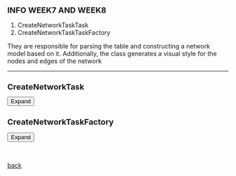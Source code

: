 ## INFO WEEK7 AND WEEK8



1. CreateNetworkTaskTask
2. CreateNetworkTaskTaskFactory
   
 They are responsible for parsing the table and constructing a network model based on it.
 Additionally, the class generates a visual style for the nodes and edges of the network

 * * *

<html>
<head>
  <style>
	  h1 {
      font-size: 18px;  /* Adjust the font size for h1 as needed */
    }
    h2 {
      font-size: 18px;  /* Adjust the font size for h2 as needed */
    }
   .panel {
      display: none;
      background-color: #f1f1f1;
      padding: 10px;
      margin-top: 10px;
      font-size: 10px; /* Increase the font size as needed */
      width: 800px; /* Increase the width as needed */
    }
  </style>
</head>
<body>
  <h1>CreateNetworkTask</h1>
  <button onclick="CreateNetworkTask()">Expand</button>
  <div class="panel" id="CreateNetworkTask">
    <pre>
		
		**
		 * This class represents a task for creating a network in Cytoscape based on a
		 * JSON response from a server.
		 * 
		 * The JSON response contain information about the nodes and edges of the
		 * network. For each node and edge, the task creates a corresponding node or
		 * edge in the Cytoscape network. The task also sets various attributes for the
		 * nodes and edges based on the JSON data.
		 * 
		 * The task uses the CyNetworkFactory service to create a new network, and the
		 * CyNetworkManager service to add the network to Cytoscape through the
		 * MGGmanager class
		 * 
		 */
		
		public class CreateNetworkTask extends AbstractTask {
		
			final MGGManager mggManager;
		
			// Cytoscape services used by the task
			final CyNetworkFactory networkFactory;
			final CyNetworkManager networkManager;
			final CyNetworkViewFactory networkViewFactory;
			final CyNetworkViewManager networkViewManager;
			final VisualStyleFactory visualStyleFactory;
			final VisualMappingFunctionFactory discreteMappingFactory;
			final VisualMappingFunctionFactory vmfFactoryP;
			final VisualMappingManager vmmServiceRef;
		
			final CyLayoutAlgorithmManager layoutAlgorithmManager;
		
			final PaletteProviderManager paletteManager;
		
			// final PaletteProvider paletteProvider;
		
			public CreateNetworkTask(MGGManager mggManager) {
		
				this.mggManager = mggManager;
		
				this.networkFactory = mggManager.getService(CyNetworkFactory.class);
				this.networkManager = mggManager.getService(CyNetworkManager.class);
				this.networkViewFactory = mggManager.getService(CyNetworkViewFactory.class);
				this.networkViewManager = mggManager.getService(CyNetworkViewManager.class);
				this.visualStyleFactory = mggManager.getService(VisualStyleFactory.class);
				this.discreteMappingFactory = mggManager.getService(VisualMappingFunctionFactory.class,
						"(mapping.type=discrete)");
		
				this.vmfFactoryP = mggManager.getService(VisualMappingFunctionFactory.class, "(mapping.type=passthrough)");
				this.vmmServiceRef = mggManager.getService(VisualMappingManager.class);
		
				this.layoutAlgorithmManager = mggManager.getService(CyLayoutAlgorithmManager.class);
				this.paletteManager = mggManager.getService(PaletteProviderManager.class);
		
				// this.paletteProvider=mggManager.getService(PaletteProvider.class);
		
				// paletteProvider=Palette.getPalette("ColorBrewer");
		
				// paletteProvider=Palette.getPalette("ColorBrewer");
				// PaletteProvider paletteProvider=Palette.getPalette("ColorBrewer");
		
				// PaletteProvider paletteProvider = new PaletteProvider();
		
			}
		
			@Override
			public void run(TaskMonitor taskMonitor) {
				taskMonitor.setTitle("Creating the network");
				taskMonitor.setStatusMessage("Creating the network...");
		
				JSONObject jsonResponse = mggManager.getServerResponse();
		
				JSONObject elements = (JSONObject) jsonResponse.get("elements");
		
				// Create a new network
				CyNetwork network = networkFactory.createNetwork();
		
				// Add the network to the network manager
				networkManager.addNetwork(network);
		
				// default node table
				CyTable nodeTable = network.getDefaultNodeTable();
		
				
				  // Create columns if they don't exist for 'data' attributes if
				 if (nodeTable.getColumn("id") == null) { 
					 nodeTable.createColumn("id", String.class, false); 
				 } 
				 
				 if (nodeTable.getColumn("taxonomy") == null){	
					 nodeTable.createColumn("taxonomy", String.class, false);
				 } 
				 if (nodeTable.getColumn("NCBI-Tax-Id") == null) {
					 	nodeTable.createColumn("NCBI-Tax-Id", String.class, false);
				  } 
				 if
				  (nodeTable.getColumn("GTDB-representative") == null) {
					 nodeTable.createColumn("GTDB-representative", String.class, false); }
				 if
				  (nodeTable.getColumn("taxonomy-level") == null) {
					 nodeTable.createColumn("taxonomy-level", String.class, false); } 
				 if
				  (nodeTable.getColumn("degree_layout") == null) {
					 nodeTable.createColumn("degree_layout", Long.class, false); }
				 if
				  (nodeTable.getColumn("name") == null){
					 nodeTable.createColumn("name", String.class, false); 
				  }
				 
		
				// if (nodeTable.getColumn("phenotypic_traits") == null) {
				// nodeTable.createColumn("phenotypic_traits", String.class, false);
				// }
		
				// Add nodes
				JSONArray nodes = (JSONArray) elements.get("nodes");
				for (Object nodeObj : nodes) {
					JSONObject nodeData = (JSONObject) ((JSONObject) nodeObj).get("data");
					// String id = (String) nodeData.get("id");
					CyNode node = network.addNode();
		
					network.getRow(node).set(CyNetwork.NAME, (String) nodeData.get("id"));
					network.getRow(node).set("selected", (Boolean) nodeData.get("selected"));
					network.getRow(node).set("taxonomy", (String) nodeData.get("taxonomy"));
					network.getRow(node).set("NCBI-Tax-Id", (String) nodeData.get("NCBI-Tax-Id"));
					network.getRow(node).set("GTDB-representative", (String) nodeData.get("GTDB-representative"));
					network.getRow(node).set("taxonomy-level", (String) nodeData.get("taxonomy-level"));
					network.getRow(node).set("degree_layout", (Long) nodeData.get("degree_layout"));
					//network.getRow(node).set("name", (String) nodeData.get("name"));
		
					/*
					 * network.getRow(node).set(CyNetwork.NAME, (String) nodeData.get("id"));
					 * network.getRow(node).set("selected", (Boolean) nodeData.get("selected"));
					 * network.getRow(node).set("taxonomy", (String) nodeData.get("taxonomy"));
					 * network.getRow(node).set("NCBI-Tax-Id", (String)
					 * nodeData.get("NCBI-Tax-Id")); network.getRow(node).set("GTDB-representative",
					 * (String) nodeData.get("GTDB-representative"));
					 * network.getRow(node).set("taxonomy-level", (String)
					 * nodeData.get("taxonomy-level"));
					 */
		
				}
		
				// default edge table
				CyTable edgeTable = network.getDefaultEdgeTable();
		
				// Create columns if they don't exist
				
				/*
				 * if (edgeTable.getColumn(CyNetwork.NAME) == null) {
				 * edgeTable.createColumn(CyNetwork.NAME, String.class, false); }
				 */
				 
				  if (edgeTable.getColumn("shared_name") == null) {
				  edgeTable.createColumn("shared_name", String.class, false); } 
				  if
				  (edgeTable.getColumn("flashweave-score") == null) {
				  edgeTable.createColumn("flashweave-score", Double.class, false); } 
				  if
				  (edgeTable.getColumn("SUID") == null) { edgeTable.createColumn("SUID",
						 Long.class, false); } 
				  if (edgeTable.getColumn("source-ncbi-tax-id") ==
				  null) { edgeTable.createColumn("source-ncbi-tax-id", String.class, false); }
				  if (edgeTable.getColumn("target-ncbi-tax-id") == null) {
				  edgeTable.createColumn("target-ncbi-tax-id", String.class, false); } 
				  if
				  (edgeTable.getColumn("selected") == null) {
				  edgeTable.createColumn("selected", Boolean.class, false);
				  } 
				  if
				  (edgeTable.getColumn("source") == null) { 
					  edgeTable.createColumn("source", String.class, false);
					} 
				  if (edgeTable.getColumn("target") == null) {
				  edgeTable.createColumn("target", String.class, false); 
				  }
				  
				/*
				 * // Create columns if they don't exist if
				 * (edgeTable.getColumn("shared_interaction") == null) {
				 * edgeTable.createColumn("shared_interaction", String.class, false); } if
				 * (edgeTable.getColumn("interaction") == null) {
				 * edgeTable.createColumn("interaction", String.class, false); } if
				 * (edgeTable.getColumn("shared_name") == null) {
				 * edgeTable.createColumn("shared_name", String.class, false); } if
				 * (edgeTable.getColumn("source") == null) { edgeTable.createColumn("source",
				 * String.class, false); } if (edgeTable.getColumn("target") == null) {
				 * edgeTable.createColumn("target", String.class, false); } if
				 * (edgeTable.getColumn("selected") == null) {
				 * edgeTable.createColumn("selected", Boolean.class, false); }
				 */
				 
		
				// Add edges
				JSONArray edges = (JSONArray) elements.get("edges");
				for (Object edgeObj : edges) {
					JSONObject edgeData = (JSONObject) ((JSONObject) edgeObj).get("data");
					String sourceId = (String) edgeData.get("source");
					String targetId = (String) edgeData.get("target");
					CyNode sourceNode = getNodeById(network, sourceId);
					CyNode targetNode = getNodeById(network, targetId);
		
					 if (sourceNode != null && targetNode != null) {
				            CyEdge edge = network.addEdge(sourceNode, targetNode, false);
		
				            network.getRow(edge).set(CyNetwork.NAME, (String) edgeData.get("id"));
				            network.getRow(edge).set("shared_name", (String) edgeData.get("shared_name"));
				            String flashweaveScoreStr = (String) edgeData.get("flashweave-score");
				            double flashweaveScore = Double.parseDouble(flashweaveScoreStr);
				            network.getRow(edge).set("flashweave-score", flashweaveScore);
				            //network.getRow(edge).set("flashweave-score", (Double) edgeData.get("flashweave-score"));  // Parsing string to long
				            network.getRow(edge).set("SUID", Long.parseLong((String) edgeData.get("SUID")));  // Parsing string to long
				            network.getRow(edge).set("source-ncbi-tax-id", (String) edgeData.get("source-ncbi-tax-id"));
				            network.getRow(edge).set("target-ncbi-tax-id", (String) edgeData.get("target-ncbi-tax-id"));
				            network.getRow(edge).set("selected", (Boolean) edgeData.get("selected"));
				        }
					
					/*
					 * if (sourceNode != null && targetNode != null) { CyEdge edge
					 * =network.addEdge(sourceNode, targetNode, false);
					 * 
					 * network.getRow(edge).set(CyNetwork.NAME, (String) edgeData.get("id"));
					 * network.getRow(edge).set("shared_interaction",
					 * (String)edgeData.get("shared_interaction"));
					 * 
					 * network.getRow(edge).set("interaction",(String) edgeData.get("interaction"));
					 * 
					 * network.getRow(edge).set("shared_name", (String)edgeData.get("shared_name"));
					 * 
					 * network.getRow(edge).set("source", (String)edgeData.get("source"));
					 * 
					 * network.getRow(edge).set("target", (String)edgeData.get("target"));
					 * 
					 * network.getRow(edge).set("selected", (Boolean)edgeData.get("selected")); }
					 */
					 
				}
		
				// create a network view
				CyNetworkView networkView = networkViewFactory.createNetworkView(network);
				networkViewManager.addNetworkView(networkView);
		
				// ----------------------------------------------------------------------------------------------------
		
				// VISUAL STYLE
		
				VisualStyle style = visualStyleFactory.createVisualStyle("MGG");
		
				String columnName = "taxonomy-level";
		
				// VisualProperty for node fill color
				VisualProperty<?> vp = BasicVisualLexicon.NODE_FILL_COLOR;
		
				style.setDefaultValue(BasicVisualLexicon.NODE_SHAPE, NodeShapeVisualProperty.ELLIPSE);
		
				// Node Borders
				style.setDefaultValue(BasicVisualLexicon.NODE_BORDER_WIDTH, 2.0);
				style.setDefaultValue(BasicVisualLexicon.NODE_BORDER_PAINT, Color.DARK_GRAY);
		
				// VisualProperty for node shape
				VisualProperty<NodeShape> nodeShapeVP = BasicVisualLexicon.NODE_SHAPE;
		
				// Create a discrete mapping function for node shape
				DiscreteMapping<String, NodeShape> shapeMapping = (DiscreteMapping<String, NodeShape>) discreteMappingFactory
						.createVisualMappingFunction(columnName, String.class, nodeShapeVP);
		
				// Map taxonomy-level to shapes
				Map<String, NodeShape> taxonomyShapeMap = getTaxonomyShapeMap();
		
				// Set taxonomy-level to shape pairs
				for (Map.Entry<String, NodeShape> entry : taxonomyShapeMap.entrySet()) {
					shapeMapping.putMapValue(entry.getKey(), entry.getValue());
				}
		
				// Add mapping function to the visual style
				style.addVisualMappingFunction(shapeMapping);
		
				// Node Labels
				style.setDefaultValue(BasicVisualLexicon.NODE_LABEL, "");
				PassthroughMapping<String, String> labelMapping = (PassthroughMapping<String, String>) vmfFactoryP
						.createVisualMappingFunction("name", String.class, BasicVisualLexicon.NODE_LABEL);
				style.addVisualMappingFunction(labelMapping);
		
				// discrete mapping function
				DiscreteMapping<String, Paint> mapping = (DiscreteMapping<String, Paint>) discreteMappingFactory
						.createVisualMappingFunction(columnName, String.class, vp);
		
				// map species to colors
				Map<String, Paint> speciesColorMap = getSpeciesColorMap();
		
				// Set the species-color pairs
				for (Map.Entry<String, Paint> entry : speciesColorMap.entrySet()) {
					mapping.putMapValue(entry.getKey(), entry.getValue());
				}
		
				// Add the mapping function to the visual style
				style.addVisualMappingFunction(mapping);
		
				// Apply the visual style to a network view
				style.apply(networkView);
		
				vmmServiceRef.addVisualStyle(style);
				vmmServiceRef.setCurrentVisualStyle(style);
				networkView.updateView();
		
				// layout ( "force-directed")
				CyLayoutAlgorithm layout = layoutAlgorithmManager.getLayout("force-directed");
				if (layout == null) {
					// layout is not found, use the default layout
					layout = layoutAlgorithmManager.getDefaultLayout();
				}
		
				
		
				// Create a task iterator for the layout
				insertTasksAfterCurrentTask(layout.createTaskIterator(networkView, layout.getDefaultLayoutContext(),
						CyLayoutAlgorithm.ALL_NODE_VIEWS, null));
				
			}
		
			/*
			 * private CyNode getNodeById(CyNetwork network, String id) { for (CyNode node :
			 * network.getNodeList()) { if (network.getRow(node).get(CyNetwork.NAME,
			 * String.class).equals(id)) { return node; } } return null; }
			 */
		
			private CyNode getNodeById(CyNetwork network, String nodeId) {
			    for (CyNode node : network.getNodeList()) {
			        String id = network.getRow(node).get(CyNetwork.NAME, String.class);
			        if (nodeId.equals(id)) {
			            return node;
			        }
			    }
			    return null;
			}
			
			
			
			private Map<String, NodeShape> getTaxonomyShapeMap() {
				Map<String, NodeShape> taxonomyShapeMap = new HashMap<>();
				taxonomyShapeMap.put("genus", NodeShapeVisualProperty.DIAMOND);
				taxonomyShapeMap.put("family", NodeShapeVisualProperty.ROUND_RECTANGLE);
				taxonomyShapeMap.put("mspecies", NodeShapeVisualProperty.ELLIPSE);
				taxonomyShapeMap.put("null", NodeShapeVisualProperty.OCTAGON);
				taxonomyShapeMap.put("species", NodeShapeVisualProperty.HEXAGON);
				// Add more taxonomy-level to shape mappings as needed
				return taxonomyShapeMap;
			}
		
			private Map<String, Paint> getSpeciesColorMap() {
		
				Map<String, Paint> speciesColorMap = new HashMap<>();
		
				PaletteProvider colorBrewerPaletteProvider = paletteManager.getPaletteProvider("ColorBrewer");
				Palette set1 = colorBrewerPaletteProvider.getPalette("Set1 colors");
				// Palette set1= paletteProvider.getPalette("Set1 colors");
				Color[] set1Palette = set1.getColors(9);
		
				speciesColorMap.put("genus", set1Palette[4]);
				speciesColorMap.put("family", set1Palette[1]);
				speciesColorMap.put("mspecies", set1Palette[2]);
				speciesColorMap.put("null", set1Palette[8]);
				speciesColorMap.put("species", set1Palette[0]);
				// speciesColorMap.put("GRC5", set1Palette[5]);
		
				return speciesColorMap;
			}
		
		}
		
	  }

    </pre>
  </div>


   <h2>CreateNetworkTaskFactory </h2>
  <button onclick="CreateNetworkTaskFactory ()">Expand</button>
  <div class="panel" id="CreateNetworkTaskFactory ">
    <pre>
 

		public class CreateNetworkTaskFactory implements TaskFactory {
		    	private final MGGManager mggManager;
		  
		    public CreateNetworkTaskFactory(MGGManager mggManager) {
		        this.mggManager = mggManager;
		    
		    }
		    
		    @Override
		    public TaskIterator createTaskIterator() {
		        return new TaskIterator(new CreateNetworkTask(mggManager));
		    }
		
		    @Override
		    public boolean isReady() {
		        // add any conditions that need to be met before the task can be executed.
		        // For example,  check the JSON response is not null.
		        return mggManager.getServerResponse() != null;
		    		}
			}
      
    </pre>
  </div>

<script>
    function CreateNetworkTask() {
      var panel = document.getElementById("CreateNetworkTask");
      if (panel.style.display === "none") {
        panel.style.display = "block";
      } else {
        panel.style.display = "none";
      }
    }
    
    function CreateNetworkTaskFactory  () {
      var panel = document.getElementById("CreateNetworkTaskFactory ");
      if (panel.style.display === "none") {
        panel.style.display = "block";
      } else {
        panel.style.display = "none";
      }
    }
	
  </script>
</body>
</html>

		
<br> <!-- Add an empty line -->



[back](./)
  

